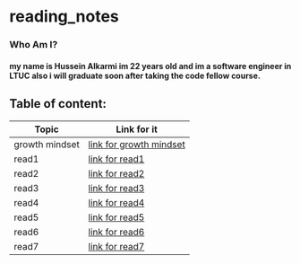 # reading_notes

### Who Am I?
#### my name is Hussein Alkarmi im 22 years old and im a software engineer in LTUC also i will graduate soon after taking the code fellow course.

## Table of content:

 |Topic | Link for it|
 |------------ | -------------|
 |growth mindset | [link for growth mindset](https://husseinalkarmi.github.io/reading_notes/growthmindset)|
 |read1 | [link for read1](https://husseinalkarmi.github.io/reading_notes/read1)|
 |read2 | [link for read2](https://husseinalkarmi.github.io/reading_notes/read2)|
 |read3 | [link for read3](https://husseinalkarmi.github.io/reading_notes/read3)|
 |read4 | [link for read4](https://husseinalkarmi.github.io/reading_notes/read4)|
 |read5 | [link for read5](https://husseinalkarmi.github.io/reading_notes/read5)|
 |read6 | [link for read6](https://husseinalkarmi.github.io/reading_notes/read6)|
 |read7 | [link for read7](https://husseinalkarmi.github.io/reading_notes/read7)|
 




